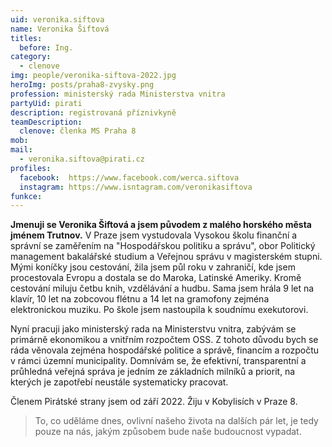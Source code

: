 ```yaml
---
uid: veronika.siftova
name: Veronika Šiftová
titles:
  before: Ing.
category:
  - clenove
img: people/veronika-siftova-2022.jpg
heroImg: posts/praha8-zvysky.png
profession: ministerský rada Ministerstva vnitra
partyUid: pirati
description: registrovaná příznivkyně
teamDescription:
  clenove: členka MS Praha 8
mob: 
mail:
  - veronika.siftova@pirati.cz
profiles:
  facebook:  https://www.facebook.com/werca.siftova
  instagram: https://www.isntagram.com/veronikasiftova
funkce:
---
```


**Jmenuji se Veronika Šiftová a jsem původem z malého horského města jménem Trutnov.** V Praze jsem vystudovala Vysokou školu finanční a správní se zaměřením na "Hospodářskou politiku a správu", obor Politický management bakalářské studium a Veřejnou správu v magisterském stupni. Mými koníčky jsou cestování, žila jsem půl roku v zahraničí, kde jsem procestovala Evropu a dostala se do Maroka, Latinské Ameriky. Kromě cestování miluju četbu knih, vzdělávání a hudbu. Sama jsem hrála 9 let na klavír, 10 let na zobcovou flétnu a 14 let na gramofony zejména elektronickou muziku. Po škole jsem nastoupila k soudnímu exekutorovi. 

Nyní pracuji jako ministerský rada na Ministerstvu vnitra, zabývám se primárně ekonomikou a vnitřním rozpočtem OSS. Z tohoto důvodu bych se ráda věnovala zejména hospodářské politice a správě, financím a rozpočtu v rámci územní municipality. Domnívám se, že efektivní, transparentní a průhledná veřejná správa je jedním ze základních milníků a priorit, na kterých je zapotřebí neustále systematicky pracovat. 

Členem Pirátské strany jsem od září 2022. Žiju v Kobylisích v Praze 8.

>To, co uděláme dnes, ovlivní našeho života na dalších pár let, je tedy pouze na nás, jakým způsobem bude naše budoucnost vypadat.


